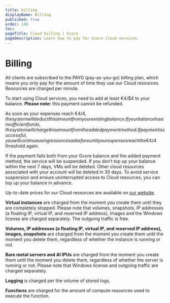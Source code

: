 ```yaml
---
title: billing
displayName: Billing
published: true
order: 140
toc:
pageTitle: Cloud billing | Gcore
pageDescription: Learn how to pay for Gcore cloud services.
---
```

# Billing

All clients are subscribed to the PAYG (pay-as-you-go) billing plan, which means you only pay for the amount of time they use our Cloud resources. Resources are charged per minute.

To start using Cloud services, you need to add at least €4/$4 to your balance. **Please note:** this payment cannot be refunded.

As soon as your expenses reach €4/$4, the system will deduct this amount from your existing balance. If your balance has insufficient funds, the system will charge this amount from the added payment method. If payment is successful, you will continue using resources as before until your expenses reach the €4/$4 threshold again.

If the payment fails both from your Gcore balance and the added payment method, the service will be suspended. If you don’t top up your balance within the next 7 days, VMs will be deleted. Other cloud resources associated with your account will be deleted in 30 days. To avoid service suspension and ensure uninterrupted access to Cloud resources, you can top up your balance in advance. 

Up-to-date prices for our Cloud resources are available on <a href="https://gcore.com/pricing/cloud" target="_blank">our website</a>.

**Virtual instances** are charged from the moment you create them until they are completely stopped. Please note that volumes, snapshots, IP addresses (a floating IP, virtual IP, and reserved IP address), images and the Windows license are charged separately. The outgoing traffic is free.

**Volumes, IP addresses (a floating IP, virtual IP, and reserved IP address), images, snapshots** are charged from the moment you create them until the moment you delete them, regardless of whether the instance is running or not.

**Bare metal servers and AI IPUs** are charged from the moment you create them until the moment you delete them, regardless of whether the server is running or not. Please note that Windows license and outgoing traffic are charged separately. 

**Logging** is charged per the volume of stored logs.

**Functions** are charged for the amount of compute resources used to execute the function.
